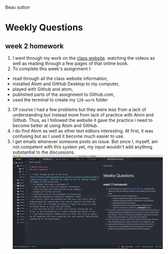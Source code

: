 Beau sutton

# Weekly Questions
## week 2 homework

1. I went through my work on the [class website](https://montana-media-arts.github.io/creative-coding-1/modules/week-2/overview/). watching the videos as well as reading through a few pages of that online book.
2. To complete this week's assignment I:
  * read through all the class website information,
  * installed Atom and GitHub Desktop to my computer,
  * played with Github and atom,
  * published parts of the assignment to Github.com,
  * used the terminal to create my `120-work` folder
3. Of course I had a few problems but they were less from a lack of understanding but instead more from lack of practice with Atom and Github. Thus, as I followed the website it gave the practice i need to become better at using Atom and GitHub.
4. I do find Atom as well as other text editors interesting. At first, it was confusing but as I used it become much easier to use.
5. I get emails whenever someone posts an issue. But since I, myself, am not competent with this system yet, my input wouldn't add anything substantial to the discussions.
![Image of my editor](screenshot-hw-2.jpg)
